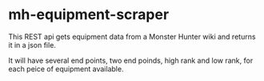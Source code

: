 # mh-equipment-scraper
This REST api gets equipment data from a Monster Hunter wiki and returns it in a json file.

It will have several end points, two end poinds, high rank and low rank, for each peice of equipment available.
